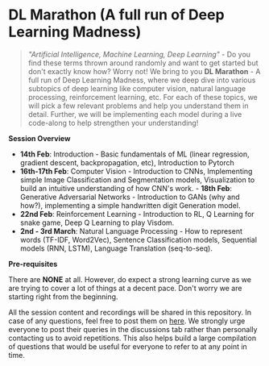 # DL Marathon (A full run of Deep Learning Madness)

> *"Artificial Intelligence, Machine Learning, Deep Learning"* - Do you find these terms thrown around randomly and want to get started but don't exactly know how? Worry not! We bring to you **DL Marathon** - A full run of Deep Learning Madness, where we deep dive into various subtopics of deep learning like computer vision, natural language processing, reinforcement learning, etc. For each of these topics, we will pick a few relevant problems and help you understand them in detail. Further, we will be implementing each model during a live code-along to help strengthen your understanding!

**Session Overview**

- **14th Feb**: Introduction - Basic fundamentals of ML (linear regression, gradient descent, backpropagation, etc), Introduction to Pytorch
- **16th-17th Feb**: Computer Vision - Introduction to CNNs, Implementing simple Image Classification and Segmentation models, Visualization to build an intuitive understanding of how CNN's work.
- **18th Feb**: Generative Adversarial Networks - Introduction to GANs (why and how?), implementing a simple handwritten digit Generation model.
- **22nd Feb**: Reinforcement Learning - Introduction to RL, Q Learning for snake game, Deep Q Learning to play Visdom.
- **2nd - 3rd March**: Natural Language Processing - How to represent words (TF-IDF, Word2Vec), Sentence Classification models, Sequential models (RNN, LSTM), Language Translation (seq-to-seq).

**Pre-requisites**

There are **NONE** at all. However, do expect a strong learning curve as we are trying to cover a lot of things at a decent pace. Don't worry we are starting right from the beginning.

All the session content and recordings will be shared in this repository. In case of any questions, feel free to post them on [here](https://github.com/analytics-club-iitm/DL-Marathon/discussions/). We strongly urge everyone to post their queries in the discussions tab rather than personally contacting us to avoid repetitions. This also helps build a large compilation of questions that would be useful for everyone to refer to at any point in time. 